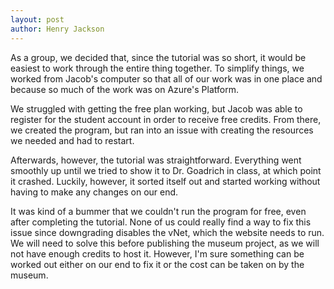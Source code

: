```yaml
---
layout: post
author: Henry Jackson
---
```

As a group, we decided that, since the tutorial was so short, it would be easiest to work through the entire thing together. To simplify things, we worked from Jacob's computer so that all of our work was in one place and because so much of the work was on Azure's Platform.

We struggled with getting the free plan working, but Jacob was able to register for the student account in order to receive free credits. From there, we created the program, but ran into an issue with creating the resources we needed and had to restart.

Afterwards, however, the tutorial was straightforward. Everything went smoothly up until we tried to show it to Dr. Goadrich in class, at which point it crashed. Luckily, however, it sorted itself out and started working without having to make any changes on our end.

It was kind of a bummer that we couldn't run the program for free, even after completing the tutorial. None of us could really find a way to fix this issue since downgrading disables the vNet, which the website needs to run. We will need to solve this before publishing the museum project, as we will not have enough credits to host it. However, I'm sure something can be worked out either on our end to fix it or the cost can be taken on by the museum.